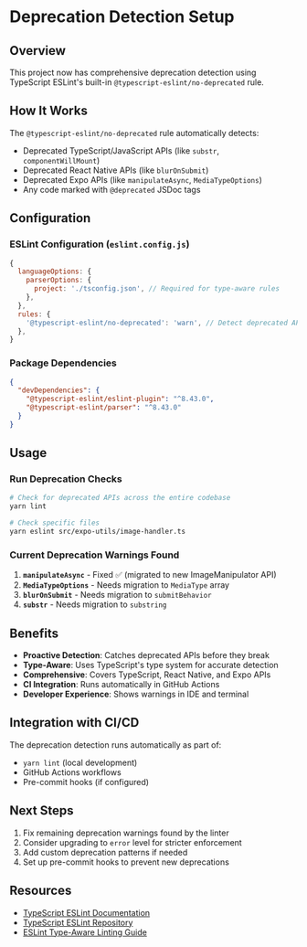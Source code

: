# Deprecation Detection Setup

## Overview

This project now has comprehensive deprecation detection using TypeScript ESLint's built-in `@typescript-eslint/no-deprecated` rule.

## How It Works

The `@typescript-eslint/no-deprecated` rule automatically detects:

- Deprecated TypeScript/JavaScript APIs (like `substr`, `componentWillMount`)
- Deprecated React Native APIs (like `blurOnSubmit`)
- Deprecated Expo APIs (like `manipulateAsync`, `MediaTypeOptions`)
- Any code marked with `@deprecated` JSDoc tags

## Configuration

### ESLint Configuration (`eslint.config.js`)

```javascript
{
  languageOptions: {
    parserOptions: {
      project: './tsconfig.json', // Required for type-aware rules
    },
  },
  rules: {
    '@typescript-eslint/no-deprecated': 'warn', // Detect deprecated APIs
  },
}
```

### Package Dependencies

```json
{
  "devDependencies": {
    "@typescript-eslint/eslint-plugin": "^8.43.0",
    "@typescript-eslint/parser": "^8.43.0"
  }
}
```

## Usage

### Run Deprecation Checks

```bash
# Check for deprecated APIs across the entire codebase
yarn lint

# Check specific files
yarn eslint src/expo-utils/image-handler.ts
```

### Current Deprecation Warnings Found

1. **`manipulateAsync`** - Fixed ✅ (migrated to new ImageManipulator API)
2. **`MediaTypeOptions`** - Needs migration to `MediaType` array
3. **`blurOnSubmit`** - Needs migration to `submitBehavior`
4. **`substr`** - Needs migration to `substring`

## Benefits

- **Proactive Detection**: Catches deprecated APIs before they break
- **Type-Aware**: Uses TypeScript's type system for accurate detection
- **Comprehensive**: Covers TypeScript, React Native, and Expo APIs
- **CI Integration**: Runs automatically in GitHub Actions
- **Developer Experience**: Shows warnings in IDE and terminal

## Integration with CI/CD

The deprecation detection runs automatically as part of:

- `yarn lint` (local development)
- GitHub Actions workflows
- Pre-commit hooks (if configured)

## Next Steps

1. Fix remaining deprecation warnings found by the linter
2. Consider upgrading to `error` level for stricter enforcement
3. Add custom deprecation patterns if needed
4. Set up pre-commit hooks to prevent new deprecations

## Resources

- [TypeScript ESLint Documentation](https://typescript-eslint.io/)
- [TypeScript ESLint Repository](https://github.com/typescript-eslint/typescript-eslint)
- [ESLint Type-Aware Linting Guide](https://typescript-eslint.io/getting-started/typed-linting)
